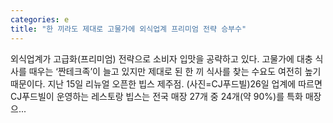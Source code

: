 ```yaml
---
categories: e
title: "한 끼라도 제대로 고물가에 외식업계 프리미엄 전략 승부수"
---
```

 외식업계가 고급화(프리미엄) 전략으로 소비자 입맛을 공략하고 있다. 고물가에 대충 식사를 때우는 ‘짠테크족’이 늘고 있지만 제대로 된 한 끼 식사를 찾는 수요도 여전히 높기 때문이다. 지난 15일 리뉴얼 오픈한 빕스 제주점. (사진=CJ푸드빌)26일 업계에 따르면 CJ푸드빌이 운영하는 레스토랑 빕스는 전국 매장 27개 중 24개(약 90%)를 특화 매장으...